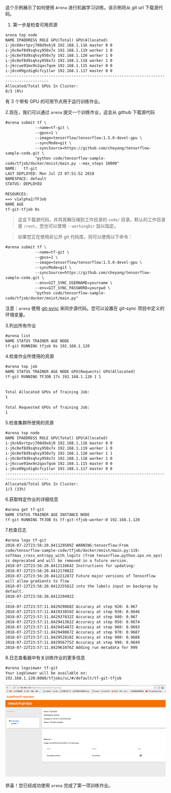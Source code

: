 ﻿
这个示例展示了如何使用 `Arena` 进行机器学习训练。该示例将从 git url 下载源代码。

1. 第一步是检查可用资源

```
arena top node
NAME IPADDRESS ROLE GPU(Total) GPU(Allocated)
i-j6c68vrtpvj708d9x6j0 192.168.1.116 master 0 0
i-j6c8ef8d9sqhsy950x7x 192.168.1.119 worker 1 0
i-j6c8ef8d9sqhsy950x7y 192.168.1.120 worker 1 0
i-j6c8ef8d9sqhsy950x7z 192.168.1.118 worker 1 0
i-j6ccue91mx9n2qav7qsm 192.168.1.115 master 0 0
i-j6ce09gzdig6cfcy1lwr 192.168.1.117 master 0 0
-----------------------------------------------------------------------------------------
Allocated/Total GPUs In Cluster:
0/3 (0%)
```

有 3 个带有 GPU 的可用节点用于运行训练作业。


2\.现在，我们可以通过 `arena` 提交一个训练作业，这会从 github 下载源代码

```
#arena submit tf \
             --name=tf-git \
             --gpus=1 \
             --image=tensorflow/tensorflow:1.5.0-devel-gpu \
             --syncMode=git \
             --syncSource=https://github.com/cheyang/tensorflow-sample-code.git \
             "python code/tensorflow-sample-code/tfjob/docker/mnist/main.py --max_steps 10000"
NAME:   tf-git
LAST DEPLOYED: Mon Jul 23 07:51:52 2018
NAMESPACE: default
STATUS: DEPLOYED

RESOURCES:
==> v1alpha2/TFJob
NAME AGE
tf-git-tfjob 0s
```

> 这会下载源代码，并将其解压缩到工作目录的 `code/` 目录。默认的工作目录是 `/root`，您也可以使用 `--workingDir` 加以指定。

> 如果您正在使用非公开 git 代码库，则可以使用以下命令：

```
#arena submit tf \
             --name=tf-git \
             --gpus=1 \
             --image=tensorflow/tensorflow:1.5.0-devel-gpu \
             --syncMode=git \
             --syncSource=https://github.com/cheyang/tensorflow-sample-code.git \
             --env=GIT_SYNC_USERNAME=yourname \
             --env=GIT_SYNC_PASSWORD=yourpwd \
             "python code/tensorflow-sample-code/tfjob/docker/mnist/main.py"
```

注意：`arena` 使用 [git-sync](https://github.com/kubernetes/git-sync/blob/master/cmd/git-sync/main.go) 来同步源代码。您可以设置在 git-sync 项目中定义的环境变量。

3\.列出所有作业

```
#arena list
NAME STATUS TRAINER AGE NODE
tf-git RUNNING tfjob 0s 192.168.1.120
```

4\.检查作业所使用的资源

```
#arena top job
NAME STATUS TRAINER AGE NODE GPU(Requests) GPU(Allocated)
tf-git RUNNING TFJOB 17s 192.168.1.120 1 1


Total Allocated GPUs of Training Job:
1

Total Requested GPUs of Training Job:
1
```

5\.检查集群所使用的资源

```
#arena top node
NAME IPADDRESS ROLE GPU(Total) GPU(Allocated)
i-j6c68vrtpvj708d9x6j0 192.168.1.116 master 0 0
i-j6c8ef8d9sqhsy950x7x 192.168.1.119 worker 1 0
i-j6c8ef8d9sqhsy950x7y 192.168.1.120 worker 1 1
i-j6c8ef8d9sqhsy950x7z 192.168.1.118 worker 1 0
i-j6ccue91mx9n2qav7qsm 192.168.1.115 master 0 0
i-j6ce09gzdig6cfcy1lwr 192.168.1.117 master 0 0
-----------------------------------------------------------------------------------------
Allocated/Total GPUs In Cluster:
1/3 (33%)
```


6\.获取特定作业的详细信息

```
#arena get tf-git
NAME STATUS TRAINER AGE INSTANCE NODE
tf-git RUNNING TFJOB 5s tf-git-tfjob-worker-0 192.168.1.120
```

7\.检查日志

```
#arena logs tf-git
2018-07-22T23:56:20.841129509Z WARNING:tensorflow:From code/tensorflow-sample-code/tfjob/docker/mnist/main.py:119: softmax_cross_entropy_with_logits (from tensorflow.python.ops.nn_ops) is deprecated and will be removed in a future version.
2018-07-22T23:56:20.841211064Z Instructions for updating:
2018-07-22T23:56:20.841217002Z
2018-07-22T23:56:20.841221287Z Future major versions of TensorFlow will allow gradients to flow
2018-07-22T23:56:20.841225581Z into the labels input on backprop by default.
2018-07-22T23:56:20.841229492Z
...
2018-07-22T23:57:11.842929868Z Accuracy at step 920: 0.967
2018-07-22T23:57:11.842933859Z Accuracy at step 930: 0.9646
2018-07-22T23:57:11.842937832Z Accuracy at step 940: 0.967
2018-07-22T23:57:11.842941362Z Accuracy at step 950: 0.9674
2018-07-22T23:57:11.842945487Z Accuracy at step 960: 0.9693
2018-07-22T23:57:11.842949067Z Accuracy at step 970: 0.9687
2018-07-22T23:57:11.842952818Z Accuracy at step 980: 0.9688
2018-07-22T23:57:11.842956775Z Accuracy at step 990: 0.9649
2018-07-22T23:57:11.842961076Z Adding run metadata for 999
```

8\.日志查看器中有关训练作业的更多信息

```
#arena logviewer tf-git
Your LogViewer will be available on:
192.168.1.120:8080/tfjobs/ui/#/default/tf-git-tfjob
```

![](1-tfjob-logviewer.jpg)


恭喜！您已经成功使用 `arena` 完成了第一项训练作业。 
